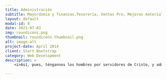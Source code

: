 ```yaml
---
title: Administración
subtitle: Mayordomía y finanzas,Tesorería, Ventas Pro, Mejoras materiales, Librería.
layout: default
modal-id: 8
date: 2021-07-03
img: roundicons.png
thumbnail: roundicons-thumbnail.png
alt: image-alt
project-date: April 2014
client: Start Bootstrap
category: Web Development
description: >
    <i>Así, pues, téngannos los hombres por servidores de Cristo, y administradores de los misterios de Dios. Ahora bien, se requiere de los administradores, que cada uno sea hallado fiel. 1 corintios 4:1-2</i>

---
```

